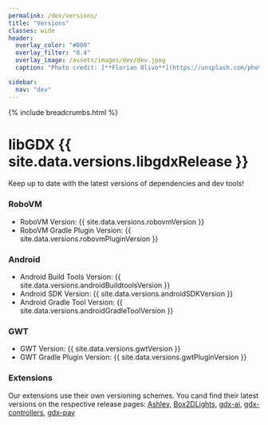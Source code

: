 ```yaml
---
permalink: /dev/versions/
title: "Versions"
classes: wide
header:
  overlay_color: "#000"
  overlay_filter: "0.4"
  overlay_image: /assets/images/dev/dev.jpeg
  caption: "Photo credit: [**Florian Olivo**](https://unsplash.com/photos/Ek9Znm8lQ1U)"

sidebar:
  nav: "dev"
---
```


{% include breadcrumbs.html %}

<!-- TO EDIT THIS DATA SEE _data/versions.json -->

# libGDX {{ site.data.versions.libgdxRelease }}
Keep up to date with the latest versions of dependencies and dev tools!

### RoboVM
- RoboVM Version: {{ site.data.versions.robovmVersion }}
- RoboVM Gradle Plugin Version: {{ site.data.versions.robovmPluginVersion }}

### Android
- Android Build Tools Version: {{ site.data.versions.androidBuildtoolsVersion }}
- Android SDK Version: {{ site.data.versions.androidSDKVersion }}
- Android Gradle Tool Version: {{ site.data.versions.androidGradleToolVersion }}

### GWT
- GWT Version: {{ site.data.versions.gwtVersion }}
- GWT Gradle Plugin Version: {{ site.data.versions.gwtPluginVersion }}

### Extensions
Our extensions use their own versioning schemes. You cand find their latest versions on the respective release pages: [Ashley](https://github.com/libgdx/ashley/releases), [Box2DLights](https://github.com/libgdx/box2dlights/releases), [gdx-ai](https://github.com/libgdx/gdx-ai/releases), [gdx-controllers](https://github.com/libgdx/gdx-controllers/releases), [gdx-pay](https://github.com/libgdx/gdx-pay/releases)
